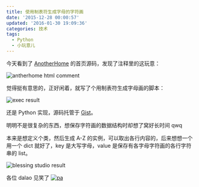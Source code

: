 ```yaml
---
title: 使用制表符生成字母的字符画
date: '2015-12-28 00:00:57'
updated: '2016-01-30 19:09:36'
categories: 技术
tags:
  - Python
  - 小玩意儿
---
```



今天看到了 [AnotherHome](https://www.anotherhome.net/about) 的首页源码，发现了注释里的这玩意：

![antherhome html comment](https://img.prin.studio/images/2015/12/2015-12-27_07-49-21.png)

觉得挺有意思的，正好闲着，就写了个用制表符生成字母画的脚本：

![exec result](https://img.prin.studio/images/2015/12/2015-12-27_07-51-34.png)

还是 Python 实现，源码托管于 [Gist](https://gist.github.com/printempw/689a1da4b515aa682d4b)。

明明不是很复杂的东西，想保存字符画的数据结构时却想了窝好长时间 qwq

本来是想定义个类，然后生成 A-Z 的实例，可以取出各行内容的，后来想想一个用一个 dict 就好了，key 是大写字母，value 是保存有各字母字符画的各行字符串的 list。

![blessing studio result](https://img.prin.studio/images/2015/12/2015-12-31_14-46-13.png)

各位 dalao 见笑了 [![pa](https://img.prin.studio/images/2015/10/2015-10-03_12-39-25.jpg)](https://img.prin.studio/images/2015/10/2015-10-03_12-39-25.jpg)



